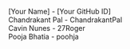 [Your Name] - [Your GitHub ID] </br>
Chandrakant Pal - ChandrakantPal </br>
Cavin Nunes - 27Roger </br>
Pooja Bhatia - poohja </br>

